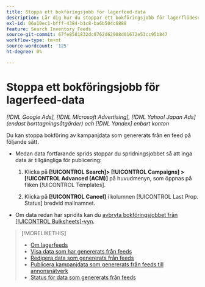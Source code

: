 ```yaml
---
title: Stoppa ett bokföringsjobb för lagerfeed-data
description: Lär dig hur du stoppar ett bokföringsjobb för lagerflödesdata.
exl-id: 06a10ec1-bfff-4384-b1c8-ba6b504c6888
feature: Search Inventory Feeds
source-git-commit: 67fe8581832dc0762d62908d01672e53cc95b847
workflow-type: tm+mt
source-wordcount: '125'
ht-degree: 0%

---
```


# Stoppa ett bokföringsjobb för lagerfeed-data

*[!DNL Google Ads], [!DNL Microsoft Advertising], [!DNL Yahoo! Japan Ads] (endast borttagningsåtgärder) och [!DNL Yandex] enbart konton*

Du kan stoppa bokföring av kampanjdata som genererats från en feed på följande sätt.

* Medan data fortfarande sprids stoppar du spridningsjobbet så att inga data är tillgängliga för publicering:

   1. Klicka på **[!UICONTROL Search]> [!UICONTROL Campaigns] >[!UICONTROL Advanced (ACM)]** på huvudmenyn, som öppnas på fliken [!UICONTROL Templates].

   1. Klicka på **[!UICONTROL Cancel]** i kolumnen [!UICONTROL Last Prop. Status] bredvid mallnamnet.

* Om data redan har spridits kan du [avbryta bokföringsjobbet från [!UICONTROL Bulksheets]-vyn](/help/search-social-commerce/campaign-management/bulksheets/bulksheet-stop-job.md).

>[!MORELIKETHIS]
>
>* [Om lagerfeeds](inventory-feeds-about.md)
>* [Visa data som har genererats från feeds](propagated-data-view.md)
>* [Redigera data som genererats från feeds](propagated-data-edit.md)
>* [Publicera kampanjdata som genererats från feeds till annonsnätverk](propagated-data-post.md)
>* [Status för data som genererats från feeds](propagated-data-status.md)
